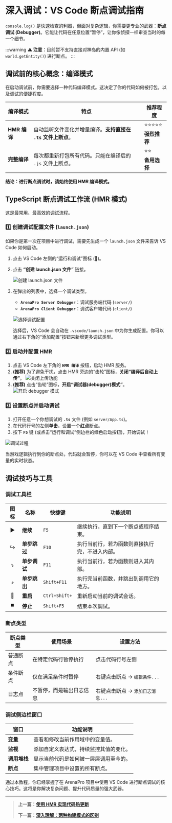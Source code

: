 # 深入调试：VS Code 断点调试指南

`console.log()` 是快速检查的利器，但面对复杂逻辑，你需要更专业的武器：**断点调试 (Debugger)**。它能让代码在任意位置“暂停”，让你像侦探一样审查当时的每一个细节。

:::warning
**⚠️ 注意**：目前暂不支持直接对神岛的内置 API (如 `world.getEntity()`) 进行断点。
:::

## 调试前的核心概念：编译模式

在启动调试前，你需要选择一种代码编译模式。这决定了你的代码如何被打包，以及调试的便捷程度。

| 编译模式     | 特点                                                          | 推荐程度                   |
| ------------ | ------------------------------------------------------------- | -------------------------- |
| **HMR 编译** | 自动监听文件变化并增量编译。**支持直接在 `.ts` 文件上断点**。 | ⭐⭐⭐⭐⭐<br>**强烈推荐** |
| **完整编译** | 每次都重新打包所有代码。只能在编译后的 `.js` 文件上断点。     | ⭐⭐<br>**备用选择**       |

**结论：进行断点调试时，请始终使用 HMR 编译模式。**

## TypeScript 断点调试工作流 (HMR 模式)

这是最常用、最高效的调试流程。

### 1️⃣ 创建调试配置文件 (`launch.json`)

如果你是第一次在项目中进行调试，需要先生成一个 `launch.json` 文件来告诉 VS Code 如何启动。

1.  点击 VS Code 左侧的“运行和调试”图标 (🐞)。
2.  点击 **“创建 launch.json 文件”** 链接。

    ![创建 launch.json 文件](/QQ20241101-111306.png)

3.  在弹出的列表中，选择一个调试类型。

    - **`ArenaPro Server Debugger`**：调试服务端代码 (`server/`)
    - **`ArenaPro Client Debugger`**：调试客户端代码 (`client/`)

    ![选择调试配置](/QQ20241101-111542.png)

    选择后，VS Code 会自动在 `.vscode/launch.json` 中为你生成配置。你可以通过右下角的“添加配置”按钮来新增更多调试类型。

### 2️⃣ 启动并配置 HMR

1.  点击 VS Code 左下角的 **`HMR 编译`** 按钮，启动 HMR 服务。
2.  **(推荐)** 为了避免干扰，点击 HMR 旁边的“齿轮”图标，**关闭“编译后自动上传”**。
    ![关闭上传功能](/QQ20241101-112658.png)
3.  **(推荐)** 点击“齿轮”图标，**开启“调试器(debugger)模式”**。
    ![开启 debugger 模式](/QQ20241101-142736.png)

### 3️⃣ 设置断点并启动调试

1.  打开任意一个你想调试的 **`.ts`** 文件 (例如 `server/App.ts`)。
2.  在代码行号的左侧**单击**，设置一个**红点**断点。
3.  按下 **`F5`** 键 (或点击“运行和调试”侧边栏的绿色启动按钮)，开始调试！

![调试过程](/QQ20241101-125949.png)

当游戏逻辑执行到你的断点处，代码就会暂停，你可以在 VS Code 中查看所有变量的实时状态。

## 调试技巧与工具

### 调试工具栏

| 图标 | 名称         | 快捷键        | 功能说明                                       |
| :--: | ------------ | ------------- | ---------------------------------------------- |
|  ▶️  | **继续**     | `F5`          | 继续执行，直到下一个断点或程序结束。           |
|  ↪️  | **单步跳过** | `F10`         | 执行当前行，若为函数则直接执行完，不进入内部。 |
|  ⤵️  | **单步调试** | `F11`         | 执行当前行，若为函数则进入其内部。             |
|  ⤴️  | **单步跳出** | `Shift+F11`   | 执行完当前函数，并跳出到调用它的地方。         |
|  🔄  | **重启**     | `Ctrl+Shift+` | 重新启动当前的调试会话。                       |
|  ⏹️  | **停止**     | `Shift+F5`    | 结束本次调试。                                 |

### 断点类型

| 断点类型 | 使用场景                 | 设置方法                         |
| -------- | ------------------------ | -------------------------------- |
| 普通断点 | 在特定代码行暂停执行     | 点击代码行号左侧                 |
| 条件断点 | 仅在满足条件时暂停       | 右键点击断点 → `编辑条件...`     |
| 日志点   | 不暂停，而是输出日志信息 | 右键点击断点 → `添加日志消息...` |

### 调试侧边栏窗口

| 窗口         | 功能说明                               |
| ------------ | -------------------------------------- |
| **变量**     | 查看和修改当前作用域中的变量值。       |
| **监视**     | 添加自定义表达式，持续监控其值的变化。 |
| **调用堆栈** | 显示当前代码是如何被一层层调用至今的。 |
| **断点**     | 集中管理项目中设置的所有断点。         |

通过本教程，你已经掌握了在 ArenaPro 项目中使用 VS Code 进行断点调试的核心技巧。这将是你解决复杂问题、提升代码质量的强大武器。

---

> **上一篇：[使用 HMR 实现代码热更新](./hmr.md)**
>
> **下一篇：[深入理解：两种构建模式的区别](./compilationPrinciple.md)**
